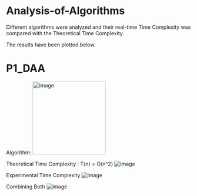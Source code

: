 # Analysis-of-Algorithms
Different algorithms were analyzed and their real-time Time Complexity was compared with the Theoretical Time Complexity.

The results have been plotted below.

# P1_DAA

Algorithm: 
<img width="199" alt="image" src="https://user-images.githubusercontent.com/110957963/217345407-76fc0d10-4b74-4f8c-b268-6acfeba4d56f.png">

Theoretical Time Complexity : T(n) = O(n^2)
![image](https://user-images.githubusercontent.com/110957963/217345878-e133502f-4c70-401f-a017-bd1eea118a73.png)

Experimental Time Complexity
![image](https://user-images.githubusercontent.com/110957963/217345967-6e1e0b01-3225-4df8-9f1d-730748e9c800.png)

Combining Both
![image](https://user-images.githubusercontent.com/110957963/217346099-e31213ea-0c25-4ba8-a253-91241599d7cd.png)

